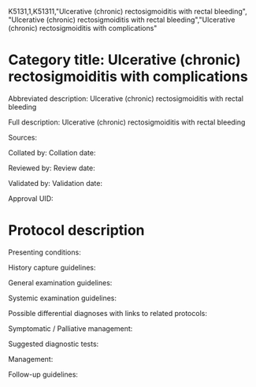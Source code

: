 K5131,1,K51311,"Ulcerative (chronic) rectosigmoiditis with rectal bleeding", "Ulcerative (chronic) rectosigmoiditis with rectal bleeding","Ulcerative (chronic) rectosigmoiditis with complications"
# Category title: Ulcerative (chronic) rectosigmoiditis with complications

Abbreviated description: Ulcerative (chronic) rectosigmoiditis with rectal bleeding

Full description: Ulcerative (chronic) rectosigmoiditis with rectal bleeding

Sources:

Collated by:
Collation date:

Reviewed by:
Review date:

Validated by:
Validation date:

Approval UID:

# Protocol description

Presenting conditions:

History capture guidelines:

General examination guidelines:

Systemic examination guidelines:

Possible differential diagnoses with links to related protocols:

Symptomatic / Palliative management:

Suggested diagnostic tests:

Management:

Follow-up guidelines:

